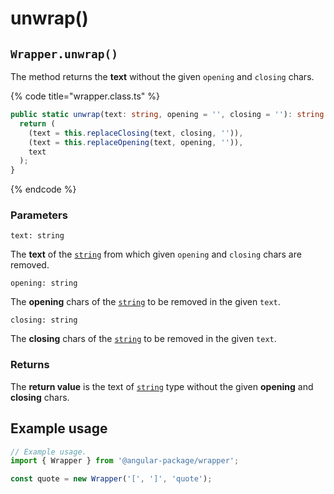# unwrap()

## `Wrapper.unwrap()`

The method returns the **text** without the given `opening` and `closing` chars.

{% code title="wrapper.class.ts" %}
```typescript
public static unwrap(text: string, opening = '', closing = ''): string {
  return (
    (text = this.replaceClosing(text, closing, '')),
    (text = this.replaceOpening(text, opening, '')),
    text
  );
}
```
{% endcode %}

### Parameters

`text: string`

The **text** of the [`string`](https://developer.mozilla.org/en-US/docs/Web/JavaScript/Reference/Global\_Objects/String) from which given `opening` and `closing` chars are removed.

`opening: string`

The **opening** chars of the [`string`](https://developer.mozilla.org/en-US/docs/Web/JavaScript/Reference/Global\_Objects/String) to be removed in the given `text`.

`closing: string`

The **closing** chars of the [`string`](https://developer.mozilla.org/en-US/docs/Web/JavaScript/Reference/Global\_Objects/String) to be removed in the given `text`.

### Returns

The **return value** is the text of [`string`](https://developer.mozilla.org/en-US/docs/Web/JavaScript/Reference/Global\_Objects/String) type without the given **opening** and **closing** chars.

## Example usage

```typescript
// Example usage.
import { Wrapper } from '@angular-package/wrapper';

const quote = new Wrapper('[', ']', 'quote');
```
